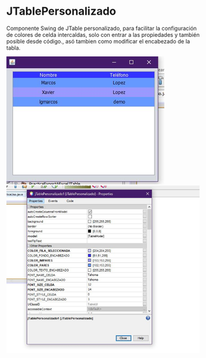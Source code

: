 # JTablePersonalizado

Componente Swing de JTable personalizado, para facilitar la configuración
de colores de celda intercaldas, solo con entrar a las propiedades y también
posible desde código., asó tambien como modificar el encabezado de la tabla.

<img src="./jtable-personalizado.JPG" alt="jtable personalizado" />

<img src="./propiedades.JPG" alt="propiedades" />
